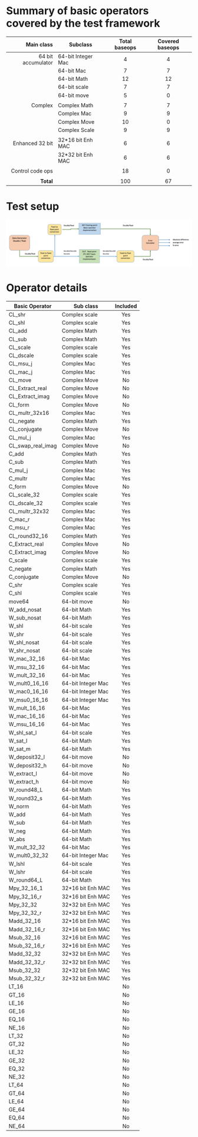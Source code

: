 # Summary of basic operators covered by the test framework

| Main class         | Subclass           | Total baseops | Covered baseops |
|-------------------:|--------------------|:-------------:|:---------------:|
| 64 bit accumulator | 64-bit Integer Mac | 4             | 4               |
|                    | 64-bit Mac         | 7             | 7               |
|                    | 64-bit Math        | 12            | 12              |
|                    | 64-bit scale       | 7             | 7               |
|                    | 64-bit move        | 5             | 0               |
|||||
| Complex            | Complex Math       | 7             | 7               |
|                    | Complex Mac        | 9             | 9               |
|                    | Complex Move       | 10            | 0               |
|                    | Complex Scale      | 9             | 9               |
|||||
| Enhanced 32 bit    | 32*16 bit Enh MAC  | 6             | 6               |
|                    | 32*32 bit Enh MAC  | 6             | 6               |
|||||
| Control code ops   |                    | 18            | 0               |
|||||
| **Total**          |                    | 100           | 67              |


# Test setup

![Framework diagram](./test_framework_diagram.png)

# Operator details

| Basic Operator    | Sub class          | Included |
|-------------------|--------------------|:--------:|
| CL_shr            | Complex scale      | Yes      |
| CL_shl            | Complex scale      | Yes      |
| CL_add            | Complex Math       | Yes      |
| CL_sub            | Complex Math       | Yes      |
| CL_scale          | Complex scale      | Yes      |
| CL_dscale         | Complex scale      | Yes      |
| CL_msu_j          | Complex Mac        | Yes      |
| CL_mac_j          | Complex Mac        | Yes      |
| CL_move           | Complex Move       | No       |
| CL_Extract_real   | Complex Move       | No       |
| CL_Extract_imag   | Complex Move       | No       |
| CL_form           | Complex Move       | No       |
| CL_multr_32x16    | Complex Mac        | Yes      |
| CL_negate         | Complex Math       | Yes      |
| CL_conjugate      | Complex Move       | No       |
| CL_mul_j          | Complex Mac        | Yes      |
| CL_swap_real_imag | Complex Move       | No       |
| C_add             | Complex Math       | Yes      |
| C_sub             | Complex Math       | Yes      |
| C_mul_j           | Complex Mac        | Yes      |
| C_multr           | Complex Mac        | Yes      |
| C_form            | Complex Move       | No       |
| CL_scale_32       | Complex scale      | Yes      |
| CL_dscale_32      | Complex scale      | Yes      |
| CL_multr_32x32    | Complex Mac        | Yes      |
| C_mac_r           | Complex Mac        | Yes      |
| C_msu_r           | Complex Mac        | Yes      |
| CL_round32_16     | Complex Math       | Yes      |
| C_Extract_real    | Complex Move       | No       |
| C_Extract_imag    | Complex Move       | No       |
| C_scale           | Complex scale      | Yes      |
| C_negate          | Complex Math       | Yes      |
| C_conjugate       | Complex Move       | No       |
| C_shr             | Complex scale      | Yes      |
| C_shl             | Complex scale      | Yes      |
| move64            | 64-bit move        | No       |
| W_add_nosat       | 64-bit Math        | Yes      |
| W_sub_nosat       | 64-bit Math        | Yes      |
| W_shl             | 64-bit scale       | Yes      |
| W_shr             | 64-bit scale       | Yes      |
| W_shl_nosat       | 64-bit scale       | Yes      |
| W_shr_nosat       | 64-bit scale       | Yes      |
| W_mac_32_16       | 64-bit Mac         | Yes      |
| W_msu_32_16       | 64-bit Mac         | Yes      |
| W_mult_32_16      | 64-bit Mac         | Yes      |
| W_mult0_16_16     | 64-bit Integer Mac | Yes      |
| W_mac0_16_16      | 64-bit Integer Mac | Yes      |
| W_msu0_16_16      | 64-bit Integer Mac | Yes      |
| W_mult_16_16      | 64-bit Mac         | Yes      |
| W_mac_16_16       | 64-bit Mac         | Yes      |
| W_msu_16_16       | 64-bit Mac         | Yes      |
| W_shl_sat_l       | 64-bit scale       | Yes      |
| W_sat_l           | 64-bit Math        | Yes      |
| W_sat_m           | 64-bit Math        | Yes      |
| W_deposit32_l     | 64-bit move        | No       |
| W_deposit32_h     | 64-bit move        | No       |
| W_extract_l       | 64-bit move        | No       |
| W_extract_h       | 64-bit move        | No       |
| W_round48_L       | 64-bit Math        | Yes      |
| W_round32_s       | 64-bit Math        | Yes      |
| W_norm            | 64-bit Math        | Yes      |
| W_add             | 64-bit Math        | Yes      |
| W_sub             | 64-bit Math        | Yes      |
| W_neg             | 64-bit Math        | Yes      |
| W_abs             | 64-bit Math        | Yes      |
| W_mult_32_32      | 64-bit Mac         | Yes      |
| W_mult0_32_32     | 64-bit Integer Mac | Yes      |
| W_lshl            | 64-bit scale       | Yes      |
| W_lshr            | 64-bit scale       | Yes      |
| W_round64_L       | 64-bit Math        | Yes      |
| Mpy_32_16_1       | 32*16 bit Enh MAC  | Yes      |
| Mpy_32_16_r       | 32*16 bit Enh MAC  | Yes      |
| Mpy_32_32         | 32*32 bit Enh MAC  | Yes      |
| Mpy_32_32_r       | 32*32 bit Enh MAC  | Yes      |
| Madd_32_16        | 32*16 bit Enh MAC  | Yes      |
| Madd_32_16_r      | 32*16 bit Enh MAC  | Yes      |
| Msub_32_16        | 32*16 bit Enh MAC  | Yes      |
| Msub_32_16_r      | 32*16 bit Enh MAC  | Yes      |
| Madd_32_32        | 32*32 bit Enh MAC  | Yes      |
| Madd_32_32_r      | 32*32 bit Enh MAC  | Yes      |
| Msub_32_32        | 32*32 bit Enh MAC  | Yes      |
| Msub_32_32_r      | 32*32 bit Enh MAC  | Yes      |
| LT_16             |                    | No       |
| GT_16             |                    | No       |
| LE_16             |                    | No       |
| GE_16             |                    | No       |
| EQ_16             |                    | No       |
| NE_16             |                    | No       |
| LT_32             |                    | No       |
| GT_32             |                    | No       |
| LE_32             |                    | No       |
| GE_32             |                    | No       |
| EQ_32             |                    | No       |
| NE_32             |                    | No       |
| LT_64             |                    | No       |
| GT_64             |                    | No       |
| LE_64             |                    | No       |
| GE_64             |                    | No       |
| EQ_64             |                    | No       |
| NE_64             |                    | No       |
